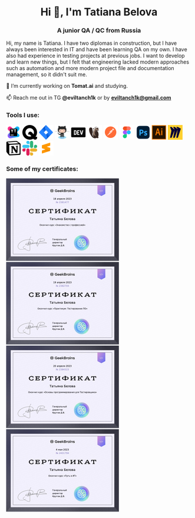 <!--
**Eviltanch1k/Eviltanch1k** is a ✨ _special_ ✨ repository because its `README.md` (this file) appears on your GitHub profile.

### Hi there 👋
Here are some ideas to get you started:

- 🔭 I’m currently working on ...
- 🌱 I’m currently learning ...
- 👯 I’m looking to collaborate on ...
- 🤔 I’m looking for help with ...
- 💬 Ask me about ...
- 📫 How to reach me: ...
- 😄 Pronouns: ...
- ⚡ Fun fact: ...
-->


<h1 align="center">Hi 👋, I'm Tatiana Belova</h1>
<h3 align="center">A junior QA / QC from Russia</h3>

Hi, my name is Tatiana. I have two diplomas in construction, but I have always been interested in IT and have been learning QA on my own. I have also had experience in testing projects at previous jobs. I want to develop and learn new things, but I felt that engineering lacked modern approaches such as automation and more modern project file and documentation management, so it didn't suit me.

🔭 I’m currently working on **Tomat.ai** and studying.

📫 Reach me out in TG **@eviltanch1k** or by **eviltanch1k@gmail.com**

<h3 align="left">Tools I use:</h3>
<p align="left">
	<img src="https://github.com/Eviltanch1k/Eviltanch1k/blob/5acc950c4ed86ffdb330c90422a7e78d397ce3ac/design/youtrack.svg" alt="YouTrack" width="40" height="40"/>
	<img src="https://github.com/Eviltanch1k/Eviltanch1k/blob/5acc950c4ed86ffdb330c90422a7e78d397ce3ac/design/qase.svg" alt="Qase" width="40" height="40"/>
	<img src="https://github.com/Eviltanch1k/Eviltanch1k/blob/5acc950c4ed86ffdb330c90422a7e78d397ce3ac/design/jira.svg" alt="Jira" width="40" height="40"/>
	<img src="https://github.com/Eviltanch1k/Eviltanch1k/blob/5acc950c4ed86ffdb330c90422a7e78d397ce3ac/design/github.svg" alt="GitHub" width="40" height="40"/>
	<img src="https://github.com/Eviltanch1k/Eviltanch1k/blob/9d3a6406731d36e5881754ce42ccbe3368da26b8/design/devtools.svg" alt="DevTools" width="40" height="40"/>
	<img src="https://github.com/Eviltanch1k/Eviltanch1k/blob/5acc950c4ed86ffdb330c90422a7e78d397ce3ac/design/dbeaver.png" alt="DBeaver" width="40" height="40"/>
	<img src="https://github.com/Eviltanch1k/Eviltanch1k/blob/5acc950c4ed86ffdb330c90422a7e78d397ce3ac/design/postman.svg" alt="Postman" width="40" height="40"/>
	<img src="https://github.com/Eviltanch1k/Eviltanch1k/blob/5acc950c4ed86ffdb330c90422a7e78d397ce3ac/design/figma.svg" alt="Figma" width="40" height="40"/>
	<img src="https://github.com/Eviltanch1k/Eviltanch1k/blob/5acc950c4ed86ffdb330c90422a7e78d397ce3ac/design/photoshop.svg" alt="Adobe Photoshop" width="40" height="40"/>
	<img src="https://github.com/Eviltanch1k/Eviltanch1k/blob/5acc950c4ed86ffdb330c90422a7e78d397ce3ac/design/illustrator.svg" alt="Adobe Illustrator" width="40" height="40"/>
	<img src="https://github.com/Eviltanch1k/Eviltanch1k/blob/5acc950c4ed86ffdb330c90422a7e78d397ce3ac/design/miro.svg" alt="Miro" width="40" height="40"/>
	<img src="https://github.com/Eviltanch1k/Eviltanch1k/blob/5acc950c4ed86ffdb330c90422a7e78d397ce3ac/design/notion.svg" alt="Notion" width="40" height="40"/>
	<img src="https://github.com/Eviltanch1k/Eviltanch1k/blob/5acc950c4ed86ffdb330c90422a7e78d397ce3ac/design/slack.svg" alt="Slack" width="40" height="40"/>
	<img src="https://github.com/Eviltanch1k/Eviltanch1k/blob/5acc950c4ed86ffdb330c90422a7e78d397ce3ac/design/sublime.svg" alt="Sublime" width="40" height="40"/>
</p>

<h3 align="left">Some of my certificates:</h3>
<p align="left">
	<a href="https://github.com/Eviltanch1k/Eviltanch1k/blob/5acc950c4ed86ffdb330c90422a7e78d397ce3ac/certificates/9537339_2381477.ru.pdf" target="_blank" rel="noreferrer"> <img src="https://github.com/Eviltanch1k/Eviltanch1k/blob/da111863900d8649b4d4638516d8ae5dcb3ed577/certificates/9537339_2381477.ru.jpg" alt="figma" width="306" height="224"/> </a>
	<a href="https://github.com/Eviltanch1k/Eviltanch1k/blob/da111863900d8649b4d4638516d8ae5dcb3ed577/certificates/9537339_2382704.ru.pdf" target="_blank" rel="noreferrer"> <img src="https://github.com/Eviltanch1k/Eviltanch1k/blob/da111863900d8649b4d4638516d8ae5dcb3ed577/certificates/9537339_2382704.ru.jpg" alt="figma" width="306" height="224"/> </a>
	<a href="https://github.com/Eviltanch1k/Eviltanch1k/blob/da111863900d8649b4d4638516d8ae5dcb3ed577/certificates/9537339_2384323.ru.pdf" target="_blank" rel="noreferrer"> <img src="https://github.com/Eviltanch1k/Eviltanch1k/blob/da111863900d8649b4d4638516d8ae5dcb3ed577/certificates/9537339_2384323.ru.jpg" alt="figma" width="306" height="224"/> </a>
	<a href="https://github.com/Eviltanch1k/Eviltanch1k/blob/da111863900d8649b4d4638516d8ae5dcb3ed577/certificates/9537339_2401794.ru.pdf" target="_blank" rel="noreferrer"> <img src="https://github.com/Eviltanch1k/Eviltanch1k/blob/da111863900d8649b4d4638516d8ae5dcb3ed577/certificates/9537339_2401794.ru.jpg" alt="figma" width="306" height="224"/> </a>
</p>